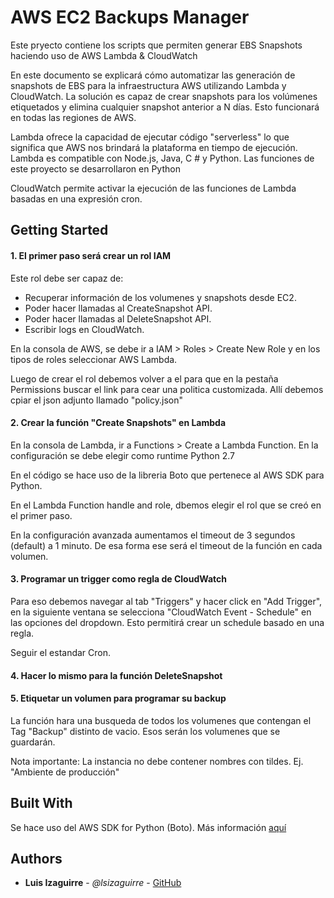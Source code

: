 # AWS EC2 Backups Manager

Este pryecto contiene los scripts que permiten generar EBS Snapshots haciendo uso de AWS Lambda & CloudWatch

En este documento se explicará cómo automatizar las generación de snapshots de EBS para la infraestructura AWS utilizando Lambda y CloudWatch. La solución es capaz de crear snapshots para los volúmenes etiquetados y elimina cualquier snapshot anterior a N días. Esto funcionará en todas las regiones de AWS.

Lambda ofrece la capacidad de ejecutar código "serverless" lo que significa que AWS nos brindará la plataforma en tiempo de ejecución. Lambda es compatible con Node.js, Java, C # y Python. Las funciones de este proyecto se desarrollaron en Python

CloudWatch permite activar la ejecución de las funciones de Lambda basadas en una expresión cron.

## Getting Started

#### 1. El primer paso será crear un rol IAM

Este rol debe ser capaz de:

* Recuperar información de los volumenes y snapshots desde EC2.
* Poder hacer llamadas al CreateSnapshot API.
* Poder hacer llamadas al DeleteSnapshot API.
* Escribir logs en CloudWatch.

En la consola de AWS, se debe ir a IAM > Roles > Create New Role y en los tipos de roles seleccionar AWS Lambda.  

Luego de crear el rol debemos volver a el para que en la pestaña Permissions buscar el link para cear una politica customizada. Allí debemos cpiar el json adjunto llamado "policy.json"

#### 2. Crear la función "Create Snapshots" en Lambda

En la consola de Lambda, ir a Functions > Create a Lambda Function. En la configuración se debe elegir como runtime Python 2.7

En el código se hace uso de la libreria Boto que pertenece al AWS SDK para Python. 

En el Lambda Function handle and role, dbemos elegir el rol que se creó en el primer paso. 

En la configuración avanzada aumentamos el timeout de 3 segundos (default) a 1 minuto. De esa forma ese será el timeout de la función en cada volumen.

#### 3. Programar un trigger como regla de CloudWatch

Para eso debemos navegar al tab "Triggers" y hacer click en "Add Trigger", en la siguiente ventana se selecciona "CloudWatch Event - Schedule" en las opciones del dropdown. Esto permitirá crear un schedule basado en una regla.

Seguir el estandar Cron. 

#### 4. Hacer lo mismo para la función DeleteSnapshot

#### 5. Etiquetar un volumen para programar su backup

La función hara una busqueda de todos los volumenes que contengan el Tag "Backup" distinto de vacio. Esos serán los volumenes que se guardarán.

Nota importante: La instancia no debe contener nombres con tildes. Ej. "Ambiente de producción"

## Built With

Se hace uso del AWS SDK for Python (Boto). Más información [aquí](https://aws.amazon.com/es/developers/getting-started/python/)

## Authors

* **Luis Izaguirre** - *@lsizaguirre* - [GitHub](https://github.com/lsizaguirre)